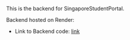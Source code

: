 This is the backend for SingaporeStudentPortal.


Backend hosted on Render:

  * Link to Backend code: [link](https://github.com/WeeMingQing/SingaporeStudentPortal-API)
